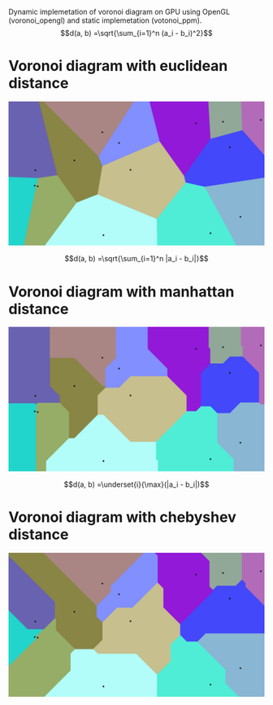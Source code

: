 Dynamic implemetation of voronoi diagram on GPU using OpenGL (voronoi_opengl) and static implemetation (votonoi_ppm).
$$d(a, b) =\sqrt{\sum_{i=1}^n (a_i - b_i)^2}$$
# Voronoi diagram with euclidean distance
![alt text](https://github.com/tubulocristate/voronoi/blob/main/euclidean.jpg?raw=true)

$$d(a, b) =\sqrt{\sum_{i=1}^n |a_i - b_i|}$$
# Voronoi diagram with manhattan distance
![alt text](https://github.com/tubulocristate/voronoi/blob/main/manhattan.jpg?raw=true)

$$d(a, b) =\underset{i}{\max}(|a_i - b_i|)$$
# Voronoi diagram with chebyshev distance
![alt text](https://github.com/tubulocristate/voronoi/blob/main/chebyshev.jpg?raw=true)

